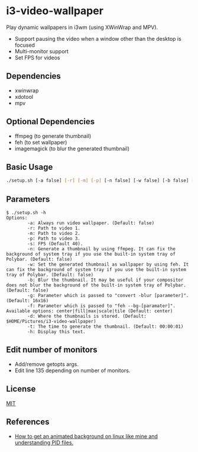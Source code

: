 # i3-video-wallpaper
Play dynamic wallpapers in i3wm (using XWinWrap and MPV).

- Support pausing the video when a window other than the desktop is focused
- Multi-monitor support
- Set FPS for videos

## Dependencies
- xwinwrap
- xdotool
- mpv

## Optional Dependencies
- ffmpeg (to generate thumbnail)
- feh (to set wallpaper)
- imagemagick (to blur the generated thumbnail)

## Basic Usage
```bash
./setup.sh [-a false] [-r] [-m] [-p] [-n false] [-w false] [-b false] [-g 16x16] [-f center] [-d $HOME/Pictures/i3-video-wallpaper] [-t 00:00:01] [-h]
```
## Parameters
```
$ ./setup.sh -h
Options:
        -a: Always run video wallpaper. (Default: false)
        -r: Path to video 1.
        -m: Path to video 2.
        -p: Path to video 3.
        -s: FPS (Default 40).
        -n: Generate a thumbnail by using ffmpeg. It can fix the background of system tray if you use the built-in system tray of Polybar. (Default: false)
        -w: Set the generated thumbnail as wallpaper by using feh. It can fix the background of system tray if you use the built-in system tray of Polybar. (Default: false)
        -b: Blur the thumbnail. It may be useful if your compositor does not blur the background of the built-in system tray of Polybar. (Default: false)
        -g: Parameter which is passed to "convert -blur [parameter]". (Default: 16x16)
        -f: Parameter which is passed to "feh --bg-[paramater]". Available options: center|fill|max|scale|tile (Default: center)
        -d: Where the thumbnails is stored. (Default: $HOME/Pictures/i3-video-wallpaper)
        -t: The time to generate the thumbnail. (Default: 00:00:01) 
        -h: Display this text.
```
## Edit number of monitors
- Add/remove getopts args.
- Edit line 135 depending on number of monitors.


## License
[MIT](https://mit-license.org)

## References
- [How to get an animated background on linux like mine and understanding PID files.](https://www.youtube.com/watch?v=b8rh9m3wOjk&list=PLRtT6Oib2tb2HrWb3gfUWdE4S21802mVF&index=1&t=901s)
